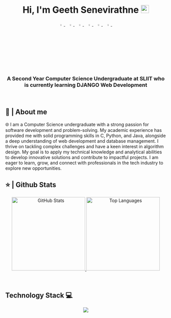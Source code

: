 <h1 align="center">Hi, I'm Geeth Senevirathne <img src="https://media.giphy.com/media/hvRJCLFzcasrR4ia7z/giphy.gif" width="25px"></h1>

<p align="center">
  <a href="https://www.linkedin.com/in/geethseneviratne/">
   <img src="https://img.icons8.com/color/48/000000/linkedin.png" width="3.5%"/>
    </a><span>&nbsp;</span>
  <a href="https://twitter.com/">
    <img src="https://img.icons8.com/color/48/000000/twitter.png" width="3.5%"/>
  </a><span>&nbsp;</span>
  <a href="https://www.instagram.com/_g_e_e_t_h__/">
    <img src="https://img.icons8.com/fluent/48/000000/instagram-new.png" width="3.5%"/>
  </a><span>&nbsp;</span>
  <a href="geethsene2001@gmail.com">
    <img src="https://img.icons8.com/fluent/48/000000/gmail.png" width="3.5%"/>
  </a><span>&nbsp;</span>
  <a href="https://github.com/geethsenavirathne">
    <img src="https://img.icons8.com/fluent/48/000000/github.png" width="3.5%"/>
  </a><span>&nbsp;</span>
  <a href="https://www.facebook.com/share/1YfSjfV2Tu/">
    <img src="https://img.icons8.com/fluent/48/000000/facebook.png" width="3.5%"/>
  </a><span>&nbsp;</span>
</p>
<h3 align="center">A Second Year Computer Science Undergraduate at SLIIT who is currently learning DJANGO Web Development</h3>

<br>
<h2>📖 | About me</h2> 
🌐 I am a Computer Science undergraduate with a strong passion for software development and problem-solving. My academic experience has provided me with solid programming skills in C, Python, and Java, alongside a deep understanding of web development and database management. I thrive on tackling complex challenges and have a keen interest in algorithm design. My goal is to apply my technical knowledge and analytical abilities to develop innovative solutions and contribute to impactful projects. I am eager to learn, grow, and connect with professionals in the tech industry to explore new opportunities.


<br>

<h2>⭐ | Github Stats </h2>

<div align="center">
<p align="center">
  <a href="https://github.com/anuraghazra/github-readme-stats">
    <img alt="GitHub Stats" src="https://github-readme-stats.vercel.app/api?username=geethsenaviratne&show_icons=true&count_private=true&locale=en&theme=tokyonight&layout=compact" height="230px"/>
  </a>
  <img src="https://github-readme-stats.vercel.app/api/top-langs?username=geethsenaviratne&langs_count=10&show_icons=true&locale=en&theme=tokyonight" alt="Top Languages" height="230px"/>
</p>
</div>



  <br>

  ## Technology Stack 💻

<!--h1 without bottom border-->
<div id="user-content-toc">
  <ul align="center">
    
  </ul>
</div>
<!--tech stack icons-->
<p align="center">
  <a href="https://skillicons.dev">
    <img src="https://skillicons.dev/icons?i=git,aws,cpp,css,discord,docker,postgres,dynamodb,express,figma,firebase,github,html,java,js,linux,materialui,mongodb,mysql,nextjs,nodejs,postman,py,react,tailwind,ts,vscode,&perline=14" />
  </a>
</p>
<br>
